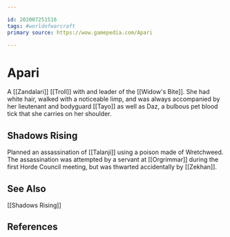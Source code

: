 ```yaml
---

id: 202007251516
tags: #worldofwarcraft
primary source: https://wow.gamepedia.com/Apari

---
```


# Apari
A [[Zandalari]] [[Troll]] with and leader of the [[Widow's Bite]]. She had white hair, walked with a noticeable limp, and was always accompanied by her lieutenant and bodyguard [[Tayo]] as well as Daz, a bulbous pet blood tick that she carries on her shoulder. 

## Shadows Rising
Planned an assassination of [[Talanji]] using a poison made of Wretchweed. The assassination was attempted by a servant at [[Orgrimmar]] during the first Horde Council meeting, but was thwarted accidentally by [[Zekhan]].

## See Also
[[Shadows Rising]]


## References

